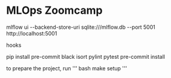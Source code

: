 # MLOps Zoomcamp
mlflow ui --backend-store-uri sqlite:///mlflow.db --port 5001
http://localhost:5001


hooks

pip install pre-commit black isort pylint pytest
pre-commit install


to prepare the project, run
''' bash
make setup
'''
